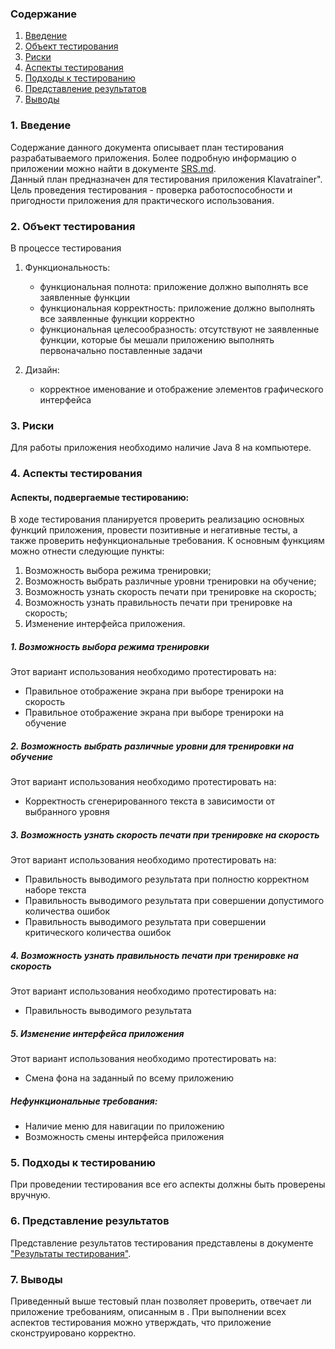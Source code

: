 ### Содержание
1. [Введение](#1)
2. [Объект тестирования](#2)
3. [Риски](#4)
4. [Аспекты тестирования](#5)<br>
5. [Подходы к тестированию](#6)
6. [Представление результатов](#7)
7. [Выводы](#8)

<a name="1"></a>
### 1. Введение
Содержание данного документа описывает план тестирования разрабатываемого приложения. Более подробную информацию о приложении можно найти в документе [SRS.md](https://github.com/AnastasiaKviatsinskaya/tritpo/blob/master/Documentation/SRS.md).  
Данный план предназначен для тестирования приложения Klavatrainer". Цель проведения тестирования - проверка работоспособности и пригодности приложения для практического использования.

<a name="2"></a>
### 2. Объект тестирования

В процессе тестирования 

1. Функциональность:
	+ функциональная полнота: приложение должно выполнять все заявленные функции
	+ функциональная корректность: приложение должно выполнять все заявленные функции корректно
	+ функциональная целесообразность: отсутствуют не заявленные функции, которые бы мешали приложению выполнять первоначально поставленные задачи

2. Дизайн:
    + корректное именование и отображение элементов графического интерфейса

<a name="3"></a>
### 3. Риски

Для работы приложения необходимо наличие Java 8 на компьютере.

<a name="4"></a>
### 4. Аспекты тестирования

#### Аспекты, подвергаемые тестированию:

В ходе тестирования планируется проверить реализацию основных функций приложения, провести позитивные и негативные тесты, а также проверить нефункциональные требования.
К основным функциям можно отнести следующие пункты:
1) Возможность выбора режима тренировки;
2) Возможность выбрать различные уровни тренировки на обучение;
3) Возможность узнать скорость печати при тренировке на скорость;
4) Возможность узнать правильность печати при тренировке на скорость;
5) Изменение интерфейса приложения.

##### 1. Возможность выбора режима тренировки
Этот вариант использования необходимо протестировать на:
* Правильное отображение экрана при выборе тренироки на скорость
* Правильное отображение экрана при выборе тренироки на обучение

##### 2. Возможность выбрать различные уровни для тренировки на обучение
Этот вариант использования необходимо протестировать на:
* Корректность сгенерированного текста в зависимости от выбранного уровня

##### 3. Возможность узнать скорость печати при тренировке на скорость
Этот вариант использования необходимо протестировать на:
* Правильность выводимого результата при полностю корректном наборе текста
* Правильность выводимого результата при совершении допустимого количества ошибок
* Правильность выводимого результата при совершении критического количества ошибок

##### 4. Возможность узнать правильность печати при тренировке на скорость
Этот вариант использования необходимо протестировать на:
* Правильность выводимого результата

##### 5. Изменение интерфейса приложения
Этот вариант использования необходимо протестировать на:
* Смена фона на заданный по всему приложению

##### Нефункциональные требования:
* Наличие меню для навигации по приложению
* Возможность смены интерфейса приложения

<a name="5"></a>
### 5. Подходы к тестированию
При проведении тестирования все его аспекты должны быть проверены вручную.

<a name="6"></a>
### 6. Представление результатов

Представление результатов тестирования представлены в документе ["Результаты тестирования"]().

<a name="7"></a>
### 7. Выводы
Приведенный выше тестовый план позволяет проверить, отвечает ли приложение требованиям, описанным в [](). При выполнении всех аспектов тестирования можно утверждать, что приложение сконструировано корректно.
